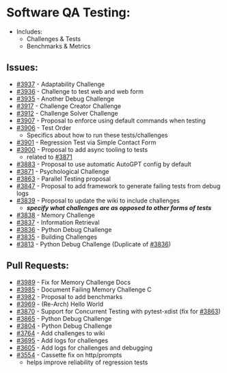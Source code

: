 # Software QA Testing:
- Includes:
  - Challenges & Tests
  - Benchmarks & Metrics
## Issues:
- [#3937][3937] - Adaptability Challenge
- [#3936][3936] - Challenge to test web and web form
- [#3935][3935] - Another Debug Challenge
- [#3917][3917] - Challenge Creator Challenge
- [#3912][3912] - Challenge Solver Challenge
- [#3907][3907] - Proposal to enforce using default commands when testing
- [#3906][3906] - Test Order
  - Specifics about how to run these tests/challenges
- [#3901][3901] - Regression Test via Simple Contact Form
- [#3900][3900] - Proposal to add async tooling to tests
  - related to [#3871][3871]
- [#3883][3883] - Proposal to use automatic AutoGPT config by default
- [#3871][3871] - Psychological Challenge
- [#3863][3863] - Parallel Testing proposal
- [#3847][3847] - Proposal to add framework to generate failing tests from debug logs
- [#3839][3839] - Proposal to update the wiki to include challenges
  - ***specify what challenges are as opposed to other forms of tests***
- [#3838][3838] - Memory Challenge
- [#3837][3837] - Information Retrieval
- [#3836][3836] - Python Debug Challenge
- [#3835][3835] - Building Challenges
- [#3813][3813] - Python Debug Challenge (Duplicate of [#3836][3836])

## Pull Requests:
- [#3989][3989] - Fix for Memory Challenge Docs
- [#3985][3985] - Document Failing Memory Challenge C
- [#3982][3982] - Proposal to add benchmarks
- [#3969][3969] - (Re-Arch) Hello World
- [#3870][3870] - Support for Concurrent Testing with pytest-xdist (fix for [#3863][3863])
- [#3865][3865] - Python Debug Challenge
- [#3804][3804] - Python Debug Challenge
- [#3764][3764] - Add challenges to wiki
- [#3695][3695] - Add logs for challenges
- [#3605][3605] - Add logs for challenges and debugging
- [#3554][3554] - Cassette fix on http/prompts
  - helps improve reliability of regression tests

[3554]:https://github.com/Significant-Gravitas/Auto-GPT/pull/3554
[3605]:https://github.com/Significant-Gravitas/Auto-GPT/pull/3605
[3695]:https://github.com/Significant-Gravitas/Auto-GPT/pull/3695
[3764]:https://github.com/Significant-Gravitas/Auto-GPT/pull/3764
[3804]:https://github.com/Significant-Gravitas/Auto-GPT/pull/3804
[3813]:https://github.com/Significant-Gravitas/Auto-GPT/issues/3813
[3835]:https://github.com/Significant-Gravitas/Auto-GPT/issues/3835
[3836]:https://github.com/Significant-Gravitas/Auto-GPT/issues/3836
[3837]:https://github.com/Significant-Gravitas/Auto-GPT/issues/3837
[3838]:https://github.com/Significant-Gravitas/Auto-GPT/issues/3838
[3839]:https://github.com/Significant-Gravitas/Auto-GPT/issues/3839
[3847]:https://github.com/Significant-Gravitas/Auto-GPT/issues/3847
[3863]:https://github.com/Significant-Gravitas/Auto-GPT/issues/3863
[3865]:https://github.com/Significant-Gravitas/Auto-GPT/pull/3865
[3870]:https://github.com/Significant-Gravitas/Auto-GPT/pull/3870
[3871]:https://github.com/Significant-Gravitas/Auto-GPT/issues/3871
[3883]:https://github.com/Significant-Gravitas/Auto-GPT/issues/3883
[3900]:https://github.com/Significant-Gravitas/Auto-GPT/issues/3900
[3901]:https://github.com/Significant-Gravitas/Auto-GPT/issues/3901
[3906]:https://github.com/Significant-Gravitas/Auto-GPT/issues/3906
[3907]:https://github.com/Significant-Gravitas/Auto-GPT/issues/3907
[3912]:https://github.com/Significant-Gravitas/Auto-GPT/issues/3912
[3917]:https://github.com/Significant-Gravitas/Auto-GPT/issues/3917
[3935]:https://github.com/Significant-Gravitas/Auto-GPT/issues/3935
[3936]:https://github.com/Significant-Gravitas/Auto-GPT/issues/3936
[3937]:https://github.com/Significant-Gravitas/Auto-GPT/issues/3937
[3969]:https://github.com/Significant-Gravitas/Auto-GPT/pull/3969
[3982]:https://github.com/Significant-Gravitas/Auto-GPT/pull/3982
[3985]:https://github.com/Significant-Gravitas/Auto-GPT/pull/3985
[3989]:https://githuv.com/Significant-Gravitas/Auto-GPT/pull/3989